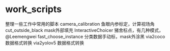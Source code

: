# work_scripts
整理一些工作中常用的脚本
camera_calibration 鱼眼内参标定，计算视场角
cut_outside_black mask外部填充
InteractiveChoicer 猪舍标点，有几种模式，@Leemengwei
fast_choose_instance 分类数据手动标，mask外涂黑
via2coco 数据格式转换
via2yolov5 数据格式转换
